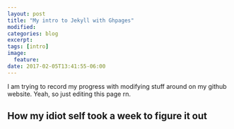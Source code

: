 ```yaml
---
layout: post
title: "My intro to Jekyll with Ghpages"
modified:
categories: blog
excerpt:
tags: [intro]
image:
  feature:
date: 2017-02-05T13:41:55-06:00
---
```


I am trying to record my progress with modifying stuff around on my github website. Yeah, so just editing this page rn.

## How my idiot self took a week to figure it out

